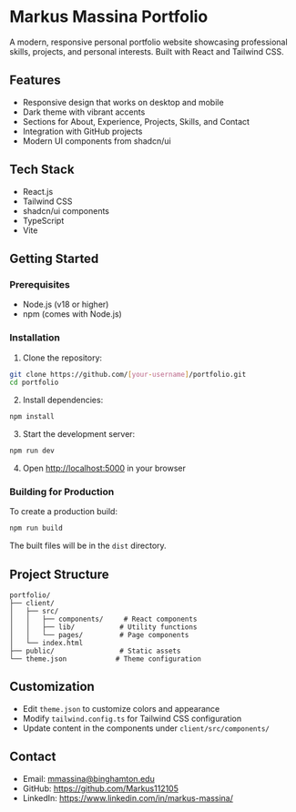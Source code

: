 # Markus Massina Portfolio

A modern, responsive personal portfolio website showcasing professional skills, projects, and personal interests. Built with React and Tailwind CSS.

## Features
- Responsive design that works on desktop and mobile
- Dark theme with vibrant accents
- Sections for About, Experience, Projects, Skills, and Contact
- Integration with GitHub projects
- Modern UI components from shadcn/ui

## Tech Stack
- React.js
- Tailwind CSS
- shadcn/ui components
- TypeScript
- Vite

## Getting Started

### Prerequisites
- Node.js (v18 or higher)
- npm (comes with Node.js)

### Installation

1. Clone the repository:
```bash
git clone https://github.com/[your-username]/portfolio.git
cd portfolio
```

2. Install dependencies:
```bash
npm install
```

3. Start the development server:
```bash
npm run dev
```

4. Open [http://localhost:5000](http://localhost:5000) in your browser

### Building for Production

To create a production build:
```bash
npm run build
```

The built files will be in the `dist` directory.

## Project Structure
```
portfolio/
├── client/
│   ├── src/
│   │   ├── components/     # React components
│   │   ├── lib/           # Utility functions
│   │   └── pages/         # Page components
│   └── index.html
├── public/                # Static assets
└── theme.json            # Theme configuration
```

## Customization
- Edit `theme.json` to customize colors and appearance
- Modify `tailwind.config.ts` for Tailwind CSS configuration
- Update content in the components under `client/src/components/`

## Contact
- Email: mmassina@binghamton.edu
- GitHub: https://github.com/Markus112105
- LinkedIn: https://www.linkedin.com/in/markus-massina/